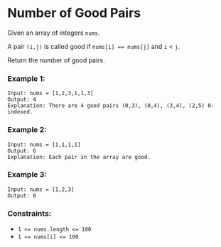# Number of Good Pairs

Given an array of integers `nums`.

A pair `(i,j)` is called good if `nums[i] == nums[j]` and `i` < `j`.

Return the number of good pairs.

 

### Example 1:
```
Input: nums = [1,2,3,1,1,3]
Output: 4
Explanation: There are 4 good pairs (0,3), (0,4), (3,4), (2,5) 0-indexed.
```
### Example 2:
```
Input: nums = [1,1,1,1]
Output: 6
Explanation: Each pair in the array are good.
```
### Example 3:
```
Input: nums = [1,2,3]
Output: 0
 ```

### Constraints:

* `1 <= nums.length <= 100`
* `1 <= nums[i] <= 100`